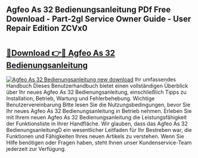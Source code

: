 ## Agfeo As 32 Bedienungsanleitung PDf Free Download - Part-2gl Service Owner Guide - User Repair Edition ZCVx0

# <h2><a href="http://df558tx.blite.top/?on=Agfeo+As+32+Bedienungsanleitung">🔗Download 👉🔴 Agfeo As 32 Bedienungsanleitung</a></h2>

[![Agfeo As 32 Bedienungsanleitung new download](https://i.imgur.com/lujVjoI.png)](http://df558tx.blite.top/?on=Agfeo+As+32+Bedienungsanleitung)
Ihr umfassendes Handbuch Dieses Benutzerhandbuch bietet einen vollständigen Überblick über Ihr neues Agfeo As 32 Bedienungsanleitung, einschließlich Tipps zu Installation, Betrieb, Wartung und Fehlerbehebung. Wichtige Benutzervereinbarung Bitte lesen Sie die Nutzungsbedingungen, bevor Sie Ihr neues Agfeo As 32 Bedienungsanleitung in Betrieb nehmen. Erleben Sie mit Ihrem neuen Agfeo As 32 Bedienungsanleitung die Leistungsfähigkeit der Funktionsliste in Ihrer Handfläche. Wir glauben, dass das Agfeo As 32 BedienungsanleitungD ein wesentlicher Leitfaden für Ihr Bestreben war, die Funktionen und Fähigkeiten Ihres neuen Artikels zu verstehen. Wenn Sie Hilfe benötigen oder Fragen haben, steht Ihnen unser Kundenservice-Team jederzeit zur Verfügung.
